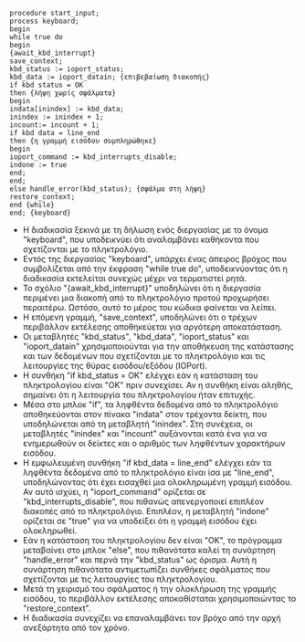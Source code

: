 ```
procedure start_input;
process keyboard;
begin
while true do
begin
{await_kbd_interrupt}
save_context;
kbd_status := ioport_status;
kbd_data := ioport_datain; {επιβεβαίωση διακοπής}
if kbd status = OK
then {λήψη χωρίς σφάλματα}
begin
indata[inindex] := kbd_data;
inindex := inindex + 1;
incount:= incount + 1;
if kbd data = line_end
then {η γραμμή εισόδου συμπληρώθηκε}
begin
ioport_command := kbd_interrupts_disable;
indone := true
end;
end;
else handle_error(kbd_status); {σφάλμα στη λήψη}
restore_context;
end {while}
end; {keyboard}
```
<ul>
  <li>Η διαδικασία ξεκινά με τη δήλωση ενός διεργασίας με το όνομα "keyboard", που υποδεικνύει ότι αναλαμβάνει καθήκοντα που σχετίζονται με το πληκτρολόγιο.</li>
  <li>Εντός της διεργασίας "keyboard", υπάρχει ένας άπειρος βρόχος που συμβολίζεται από την έκφραση "while true do", υποδεικνύοντας ότι η διαδικασία εκτελείται συνεχώς μέχρι να τερματιστεί ρητά.</li>
  <li>Το σχόλιο "{await_kbd_interrupt}" υποδηλώνει ότι η διεργασία περιμένει μια διακοπή από το πληκτρολόγιο προτού προχωρήσει περαιτέρω. Ωστόσο, αυτό το μέρος του κώδικα φαίνεται να λείπει.</li>
  <li>Η επόμενη γραμμή, "save_context", υποδηλώνει ότι ο τρέχων περιβάλλον εκτέλεσης αποθηκεύεται για αργότερη αποκατάσταση.</li>
  <li>Οι μεταβλητές "kbd_status", "kbd_data", "ioport_status" και "ioport_datain" χρησιμοποιούνται για την αποθήκευση της κατάστασης και των δεδομένων που σχετίζονται με το πληκτρολόγιο και τις λειτουργίες της θύρας εισόδου/εξόδου (IOPort).</li>
  <li>Η συνθήκη "if kbd_status = OK" ελέγχει εάν η κατάσταση του πληκτρολογίου είναι "OK" πριν συνεχίσει. Αν η συνθήκη είναι αληθής, σημαίνει ότι η λειτουργία του πληκτρολογίου ήταν επιτυχής.</li>
  <li>Μέσα στο μπλοκ "if", τα ληφθέντα δεδομένα από το πληκτρολόγιο αποθηκεύονται στον πίνακα "indata" στον τρέχοντα δείκτη, που υποδηλώνεται από τη μεταβλητή "inindex". Στη συνέχεια, οι μεταβλητές "inindex" και "incount" αυξάνονται κατά ένα για να ενημερωθούν οι δείκτες και ο αριθμός των ληφθέντων χαρακτήρων εισόδου.</li>
  <li>Η εμφωλευμένη συνθήκη "if kbd_data = line_end" ελέγχει εάν τα ληφθέντα δεδομένα από το πληκτρολόγιο είναι ίσα με "line_end", υποδηλώνοντας ότι έχει εισαχθεί μια ολοκληρωμένη γραμμή εισόδου. Αν αυτό ισχύει, η "ioport_command" ορίζεται σε "kbd_interrupts_disable", που πιθανώς απενεργοποιεί επιπλέον διακοπές από το πληκτρολόγιο. Επιπλέον, η μεταβλητή "indone" ορίζεται σε "true" για να υποδείξει ότι η γραμμή εισόδου έχει ολοκληρωθεί.</li>
  <li>Εάν η κατάσταση του πληκτρολογίου δεν είναι "OK", το πρόγραμμα μεταβαίνει στο μπλοκ "else", που πιθανότατα καλεί τη συνάρτηση "handle_error" και περνά την "kbd_status" ως όρισμα. Αυτή η συνάρτηση πιθανότατα αντιμετωπίζει συνθήκες σφάλματος που σχετίζονται με τις λειτουργίες του πληκτρολογίου.</li>
  <li>Μετά τη χειρισμό του σφάλματος ή την ολοκλήρωση της γραμμής εισόδου, το περιβάλλον εκτέλεσης αποκαθίσταται χρησιμοποιώντας το "restore_context".</li>
  <li>Η διαδικασία συνεχίζει να επαναλαμβάνει τον βρόχο από την αρχή ανεξάρτητα από τον χρόνο.</li>
</ul>
